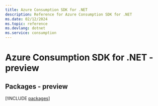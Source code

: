 ```yaml
---
title: Azure Consumption SDK for .NET
description: Reference for Azure Consumption SDK for .NET
ms.date: 02/12/2024
ms.topic: reference
ms.devlang: dotnet
ms.service: consumption
---
```

# Azure Consumption SDK for .NET - preview
## Packages - preview
[!INCLUDE [packages](consumption-index.md)]